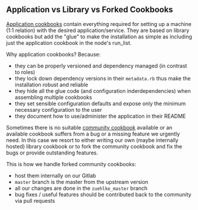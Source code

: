 ## Application vs Library vs Forked Cookbooks

[Application cookbooks](http://devopsanywhere.blogspot.ch/2012/11/how-to-write-reusable-chef-cookbooks.html) contain everything required for setting up a machine (1:1 relation) with the desired application/service. They are based on library cookbooks but add the "glue" to make the installation as simple as including just the application cookbook in the node's run_list. 

Why application cookbooks? Because:

 * they can be properly versioned and dependency managed (in contrast to roles)
 * they lock down dependency versions in their `metadata.rb` thus make the installation robust and reliable
 * they hide all the glue code (and configuration inderdependencies) when assembling multiple cookbooks 
 * they set sensible configuration defaults and expose only the minimum necessary configuration to the user
 * they document how to use/administer the application in their README 

Sometimes there is no suitable [community cookbook](http://community.opscode.com/cookbooks) available or an available cookbook suffers from a bug or a missing feature we urgently need. In this case we resort to either writing our own (maybe internally hosted) library cookbook or to fork the community cookbook and fix the bugs or provide outstanding features.

This is how we handle forked community cookbooks:

 * host them internally on our Gitlab
 * `master` branch is the master from the upstream version
 * all our changes are done in the `zuehlke_master` branch
 * bug fixes / useful features should be contributed back to the community via pull requests